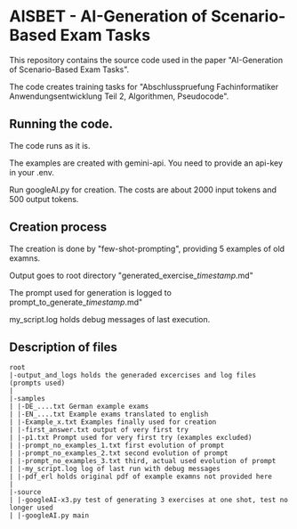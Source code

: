 # AISBET - AI-Generation of Scenario-Based Exam Tasks

This repository contains the source code used in the paper "AI-Generation of Scenario-Based Exam Tasks".

The code creates training tasks for "Abschlusspruefung Fachinformatiker Anwendungsentwicklung Teil 2, Algorithmen, Pseudocode".


## Running the code.

The code runs as it is.

The examples are created with gemini-api. You need to provide an api-key in your .env.

Run googleAI.py for creation. The costs are about 2000 input tokens and 500 output tokens.

## Creation process

The creation is done by "few-shot-prompting", providing 5 examples of old examns.

Output goes to root directory "generated_exercise_*timestamp*.md"

The prompt used for generation is logged to prompt_to_generate_*timestamp*.md"

my_script.log holds debug messages of last execution.

## Description of files

```plaintext
root
|-output_and_logs holds the generaded excercises and log files (prompts used)
|
|-samples
| |-DE_....txt German example exams
| |-EN_....txt Example exams translated to english
| |-Example_x.txt Examples finally used for creation
| |-first_answer.txt output of very first try
| |-p1.txt Prompt used for very first try (examples excluded)
| |-prompt_no_examples_1.txt first evolution of prompt
| |-prompt_no_examples_2.txt second evolution of prompt
| |-prompt_no_examples_3.txt third, actual used evolution of prompt
| |-my_script.log log of last run with debug messages
| |-pdf_erl holds original pdf of example examns not provided here
|
|-source
| |-googleAI-x3.py test of generating 3 exercises at one shot, test no longer used
| |-googleAI.py main
```


